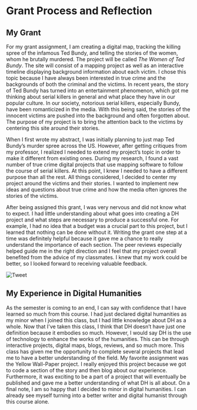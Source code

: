 # Grant Process and Reflection

## My Grant 

For my grant assignment, I am creating a digital map, tracking the killing spree of the infamous Ted Bundy, and telling the stories of the women, whom he brutally murdered. The project will be called *The Women of Ted Bundy*. The site will consist of a mapping project as well as an interactive timeline displaying background information about each victim. I chose this topic because I have always been interested in true crime and the backgrounds of both the criminal and the victims. In recent years, the story of Ted Bundy has turned into an entertainment phenomenon, which got me thinking about serial killers in general and what place they have in our popular culture. In our society, notorious serial killers, especially Bundy, have been romanticized in the media. With this being said, the stories of the innocent victims are pushed into the background and often forgotten about. The purpose of my project is to bring the attention back to the victims by centering this site around their stories.

When I first wrote my abstract, I was initially planning to just map Ted Bundy’s murder spree across the US. However, after getting critiques from my professor, I realized I needed to extend my project’s topic in order to make it different from existing ones. During my research, I found a vast number of true crime digital projects that use mapping software to follow the course of serial killers. At this point, I knew I needed to have a different purpose than all the rest. All things considered, I decided to center my project around the victims and their stories. I wanted to implement new ideas and questions about true crime and how the media often ignores the stories of the victims.

After being assigned this grant, I was very nervous and did not know what to expect. I had little understanding about what goes into creating a DH project and what steps are necessary to produce a successful one. For example, I had no idea that a budget was a crucial part to this project, but I learned that nothing can be done without it. Writing the grant one step at a time was definitely helpful because it gave me a chance to really understand the importance of each section. The peer reviews especially helped guide me in the right direction and I feel that my project overall benefited from the advice of my classmates. I knew that my work could be better, so I looked forward to receiving valuable feedback.

![Tweet](https://kaylachilders.github.io/KaylaChilBlogs/images/grant_tweet.png) 

## My Experience in Digital Humanities

As the semester is coming to an end, I can say with confidence that I have learned so much from this course. I had just declared digital humanities as my minor when I joined this class, but I had little knowledge about DH as a whole. Now that I've taken this class, I think that DH doesn’t have just one definition because it embodies so much. However, I would say DH is the use of technology to enhance the works of the humanities. This can be through interactive projects, digital maps, blogs, reviews, and so much more. This class has given me the opportunity to complete several projects that lead me to have a better understanding of the field. My favorite assignment was the Yellow Wall-Paper project. I really enjoyed this project because we got to code a section of the story and then blog about our experience. Furthermore, it was exciting to be a part of a project that will eventually be published and gave me a better understanding of what DH is all about. On a final note, I am so happy that I decided to minor in digital humanities. I can already see myself turning into a better writer and digital humanist through this course alone. 
